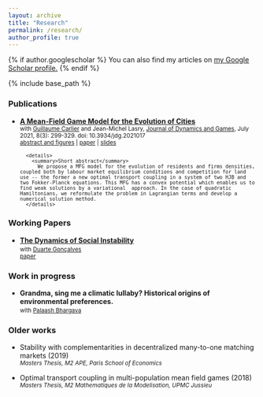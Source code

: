 ```yaml
---
layout: archive
title: "Research"
permalink: /research/
author_profile: true
---
```


{% if author.googlescholar %}
  You can also find my articles on <u><a href="{{author.googlescholar}}">my Google Scholar profile</a>.</u>
{% endif %}

{% include base_path %}



### Publications

* [**A Mean-Field Game Model for the Evolution of Cities**](http://cesarbarilla.github.io/files/mfg-cities.pdf)  
	<small> 
			with [Guillaume Carlier](https://www.ceremade.dauphine.fr/~carlier/) and Jean-Michel Lasry, [Journal of Dynamics and Games](https://www.aimsciences.org/article/doi/10.3934/jdg.2021017), July  2021, 8(3): 299-329. doi: 10.3934/jdg.2021017  
		[abstract and figures](http://cesarbarilla.github.io/research/mfg-cities) | [paper](http://cesarbarilla.github.io/files/mfg-cities.pdf) | [slides](http://cesarbarilla.github.io/files/MFG-Cities_AMT20200922.pdf)  

		<details>
		  <summary>Short abstract</summary>
			We propose a MFG model for the evolution of residents and firms densities, coupled both by labour market equilibrium conditions and competition for land use -- the former a new optimal transport coupling in a system of two HJB and two Fokker-Planck equations. This MFG has a convex potential which enables us to find weak solutions by a variational  approach. In the case of quadratic Hamiltonians, we reformulate the problem in Lagrangian terms and develop a numerical solution method. 
		</details> 
	</small>
	


<!-- Working Papers
---

{% for post in site.workingpapers reversed %}
  {% include archive-single.html %}
{% endfor %} -->


### Working Papers

* [**The Dynamics of Social Instability**](http://cesarbarilla.github.io/files/Barilla,%20Goncalves%20WP,%20The%20Dynamics%20of%20Social%20Instability.pdf)  
	<small> with [Duarte Gonçalves](https://duartegoncalves.com)  
	[paper](http://cesarbarilla.github.io/files/Barilla,%20Goncalves%20WP,%20The%20Dynamics%20of%20Social%20Instability.pdf)
	</small>

### Work in progress

* **Grandma, sing me a climatic lullaby? Historical origins of environmental preferences.**  
<small> with [Palaash Bhargava](https://sites.google.com/view/palaashbhargava/home?authuser=0)
	</small>


### Older works

* Stability with complementarities in decentralized many-to-one matching markets (2019)  
	<small> *Masters Thesis, M2 APE, Paris School of Economics* </small>

* Optimal transport coupling in multi-population mean field games (2018)  
	<small> *Masters Thesis, M2 Mathematiques de la Modelisation, UPMC Jussieu* </small>

